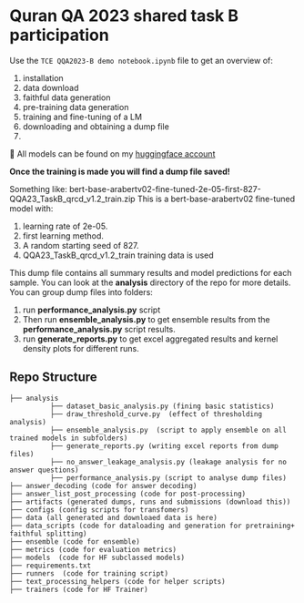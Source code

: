 # Quran QA 2023 shared task B participation

Use the `TCE QQA2023-B demo notebook.ipynb` file to get an overview of:
1. installation
2. data download
3. faithful data generation
4. pre-training data generation
5. training and fine-tuning of a LM
6. downloading and obtaining a dump file
7. 
🎉 All models can be found on my [huggingface account](https://huggingface.co/MatMulMan)

**Once the training is made you will find a dump file saved!**

Something like: bert-base-arabertv02-fine-tuned-2e-05-first-827-QQA23_TaskB_qrcd_v1.2_train.zip
This is a bert-base-arabertv02 fine-tuned model with:
1. learning rate of 2e-05. 
2. first learning method.
3. A random starting seed of 827.
4. QQA23_TaskB_qrcd_v1.2_train training data is used

This dump file contains all summary results and model predictions for each sample. 
You can look at the **analysis** directory of the repo for more details.
You can group dump files into folders:
1. run **performance_analysis.py** script
2. Then run **ensemble_analysis.py** to get ensemble results from the **performance_analysis.py** script results.
3. run **generate_reports.py**  to get excel aggregated results and kernel density plots for different runs. 


## Repo Structure
```
├── analysis
          ├── dataset_basic_analysis.py (fining basic statistics)
          ├── draw_threshold_curve.py  (effect of thresholding analysis)
          ├── ensemble_analysis.py  (script to apply ensemble on all trained models in subfolders)
          ├── generate_reports.py (writing excel reports from dump files)
          ├── no_answer_leakage_analysis.py (leakage analysis for no answer questions)
          ├── performance_analysis.py (script to analyse dump files)
├── answer_decoding (code for answer decoding)
├── answer_list_post_processing (code for post-processing)
├── artifacts (generated dumps, runs and submissions (download this))
├── configs (config scripts for transfomers)
├── data (all generated and downloaed data is here)
├── data_scripts (code for dataloading and generation for pretraining+ faithful splitting)
├── ensemble (code for ensemble)
├── metrics (code for evaluation metrics)
├── models  (code for HF subclassed models)
├── requirements.txt
├── runners  (code for training script)
├── text_processing_helpers (code for helper scripts)
├── trainers (code for HF Trainer)
```
